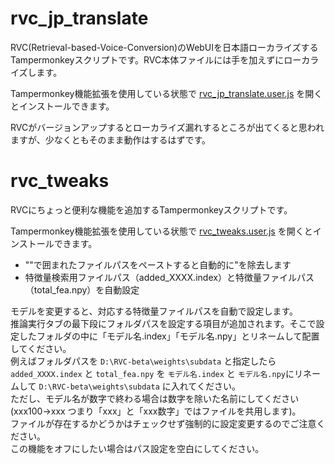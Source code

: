 # rvc_jp_translate

RVC(Retrieval-based-Voice-Conversion)のWebUIを日本語ローカライズするTampermonkeyスクリプトです。RVC本体ファイルには手を加えずにローカライズします。

Tampermonkey機能拡張を使用している状態で [rvc_jp_translate.user.js](https://github.com/hetima/rvc_jp_translate/raw/main/rvc_jp_translate.user.js) を開くとインストールできます。

RVCがバージョンアップするとローカライズ漏れするところが出てくると思われますが、少なくともそのまま動作はするはずです。


# rvc_tweaks

RVCにちょっと便利な機能を追加するTampermonkeyスクリプトです。

Tampermonkey機能拡張を使用している状態で [rvc_tweaks.user.js](https://github.com/hetima/rvc_jp_translate/raw/main/rvc_tweaks.user.js) を開くとインストールできます。

- ""で囲まれたファイルパスをペーストすると自動的に"を除去します
- 特徴量検索用ファイルパス（added_XXXX.index）と特徴量ファイルパス（total_fea.npy）を自動設定

モデルを変更すると、対応する特徴量ファイルパスを自動で設定します。  
推論実行タブの最下段にフォルダパスを設定する項目が追加されます。そこで設定したフォルダの中に「モデル名.index」「モデル名.npy」とリネームして配置してください。  
例えばフォルダパスを `D:\RVC-beta\weights\subdata` と指定したら `added_XXXX.index` と `total_fea.npy` を `モデル名.index` と `モデル名.npy`にリネームして `D:\RVC-beta\weights\subdata` に入れてください。  
ただし、モデル名が数字で終わる場合は数字を除いた名前にしてください(xxx100→xxx つまり「xxx」と「xxx数字」ではファイルを共用します)。  
ファイルが存在するかどうかはチェックせず強制的に設定変更するのでご注意ください。  
この機能をオフにしたい場合はパス設定を空白にしてください。

